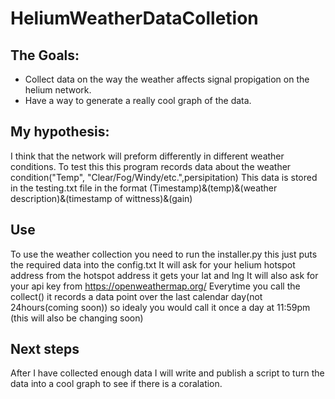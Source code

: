 # HeliumWeatherDataColletion

## The Goals:
-  Collect data on the way the weather affects signal propigation on the helium network.
-  Have a way to generate a really cool graph of the data.

## My hypothesis:
I think that the network will preform differently in different weather conditions. To test this this program records data about the weather condition("Temp", "Clear/Fog/Windy/etc.",persipitation)
This data is stored in the testing.txt file in the format
(Timestamp)&(temp)&(weather description)&(timestamp of wittness)&(gain)

## Use
To use the weather collection you need to run the installer.py this just puts the required data into the config.txt
It will ask for your helium hotspot address
from the hotspot address it gets your lat and lng
It will also ask for your api key from https://openweathermap.org/
Everytime you call the collect() it records a data point over the last calendar day(not 24hours(coming soon)) so idealy you would call it once a day at 11:59pm (this will also be changing soon)

## Next steps
After I have collected enough data I will write and publish a script to turn the data into a cool graph to see if there is a coralation.
